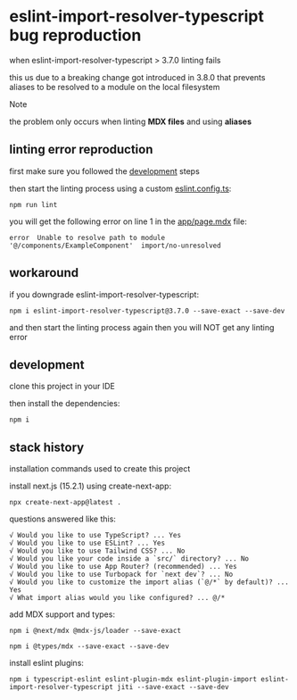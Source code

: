 # eslint-import-resolver-typescript bug reproduction

when eslint-import-resolver-typescript > 3.7.0 linting fails

this us due to a breaking change got introduced in 3.8.0 that prevents aliases to be resolved to a module on the local filesystem

> [!NOTE]  
> the problem only occurs when linting **MDX files** and using **aliases**  

## linting error reproduction

first make sure you followed the [development](#development) steps

then start the linting process using a custom [eslint.config.ts](eslint.config.ts):

```shell
npm run lint
```

you will get the following error on line 1 in the [app/page.mdx](./app/page.mdx) file:

```shell
error  Unable to resolve path to module '@/components/ExampleComponent'  import/no-unresolved
```

## workaround

if you downgrade eslint-import-resolver-typescript:

```
npm i eslint-import-resolver-typescript@3.7.0 --save-exact --save-dev
```

and then start the linting process again then you will NOT get any linting error

## development

clone this project in your IDE

then install the dependencies:

```
npm i
```

## stack history

installation commands used to create this project

install next.js (15.2.1) using create-next-app:

```shell
npx create-next-app@latest .
```

questions answered like this:

```shell
√ Would you like to use TypeScript? ... Yes
√ Would you like to use ESLint? ... Yes
√ Would you like to use Tailwind CSS? ... No
√ Would you like your code inside a `src/` directory? ... No
√ Would you like to use App Router? (recommended) ... Yes
√ Would you like to use Turbopack for `next dev`? ... No
√ Would you like to customize the import alias (`@/*` by default)? ... Yes
√ What import alias would you like configured? ... @/*
```

add MDX support and types:

```shell
npm i @next/mdx @mdx-js/loader --save-exact
```

```shell
npm i @types/mdx --save-exact --save-dev
```

install eslint plugins:

```shell
npm i typescript-eslint eslint-plugin-mdx eslint-plugin-import eslint-import-resolver-typescript jiti --save-exact --save-dev
```
